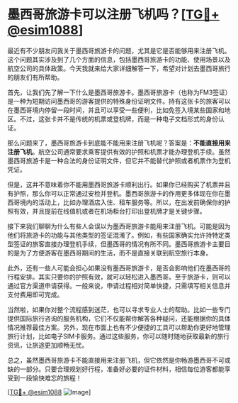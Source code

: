 # 墨西哥旅游卡可以注册飞机吗？[[TG💪+ @esim1088](https://t.me/s/esim1088)]

最近有不少朋友问我关于墨西哥旅游卡的问题，尤其是它是否能够用来注册飞机。这个问题其实涉及到了几个方面的信息，包括墨西哥旅游卡的功能、使用场景以及航空公司的具体政策。今天我就来给大家详细解答一下，希望对计划去墨西哥旅行的朋友们有所帮助。

首先，让我们先了解一下什么是墨西哥旅游卡。墨西哥旅游卡（也称为FM3签证）是一种为短期访问墨西哥的游客提供的特殊身份证明文件。持有这张卡的旅客可以在墨西哥境内停留一段时间，并且可以享受一些便利，比如免签入境某些国家和地区。不过，这张卡并不是传统的机票或登机牌，而是一种电子文档形式的身份认证。

那么问题来了，墨西哥旅游卡到底能不能用来注册飞机呢？答案是：**不能直接用来注册飞机**。航空公司通常要求乘客提供有效的护照和机票才能办理登机手续。虽然墨西哥旅游卡是一种合法的身份证明文件，但它并不能替代护照或者机票作为登机凭证。

但是，这并不意味着你不能用墨西哥旅游卡顺利出行。如果你已经购买了机票并且有护照，那么你可以正常通过安检并登机。墨西哥旅游卡的作用更多体现在你在墨西哥境内的活动上，比如办理酒店入住、租车服务等。所以，在出发前确保你的护照有效，并且提前在线值机或者在机场柜台打印出登机牌才是关键步骤。

接下来我们聊聊为什么有些人会误以为墨西哥旅游卡能用来注册飞机。可能是因为他们将旅游卡的功能与其他类型的签证混淆了。例如，有些国家确实允许持特定类型签证的旅客直接办理登机手续，但墨西哥的情况有所不同。墨西哥旅游卡主要目的是为了方便游客在墨西哥期间的生活，而不是直接关联到航空旅行本身。

此外，还有一些人可能会担心如果没有墨西哥旅游卡，是否会影响他们在墨西哥的行程安排。其实只要你的护照有效，就可以轻松进入墨西哥。至于旅游卡，则可以通过官方渠道申请获得。一般来说，申请过程相对简单快捷，只需填写相关信息并支付费用即可完成。

当然啦，如果你对整个流程感到迷茫，也可以寻求专业人士的帮助。比如一些专门提供国际旅行咨询的服务机构，它们不仅能帮你解答各种疑问，还能根据你的具体情况推荐最佳方案。另外，现在市面上也有不少便捷的工具可以帮助你更好地管理旅行计划，比如电子SIM卡服务。通过这些服务，你可以随时随地获取最新的旅行资讯，让旅途更加顺畅无忧。

总之，虽然墨西哥旅游卡不能直接用来注册飞机，但它依然是你畅游墨西哥不可或缺的一部分。只要合理规划好行程，准备好必要的证件材料，相信每位游客都能享受到一段愉快难忘的旅程！

[[TG💪+ @esim1088](https://t.me/s/esim1088) ![Image](https://i.postimg.cc/4NQfJmqS/Snipaste-2025-05-13-00-14-12.png)]